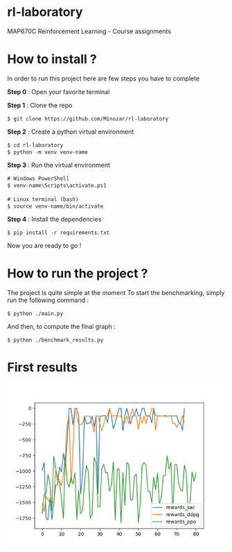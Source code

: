# rl-laboratory
MAP670C Reinforcement Learning - Course assignments

# How to install ?
In order to run this project here are few steps you have to complete

**Step 0** : Open your favorite terminal

**Step 1** : Clone the repo
```
$ git clone https://github.com/Minozar/rl-laboratory
```

**Step 2** : Create a python virtual environment
```
$ cd rl-laboratory
$ python -m venv venv-name
```

**Step 3** : Run the virtual environment

```
# Windows PowerShell
$ venv-name\Scripts\activate.ps1

# Linux terminal (bash)
$ source venv-name/bin/activate
```

**Step 4** : Install the dependencies

```
$ pip install -r requirements.txt
```
Now you are ready to go !

# How to run the project ?
The project is quite simple at the moment
To start the benchmarking, simply run the following command :

```
$ python ./main.py
```

And then, to compute the final graph :
```
$ python ./benchmark_results.py
```

# First results
![First results](benchmarks/first_results.png)
